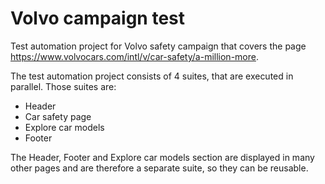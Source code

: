 # Volvo campaign test
Test automation project for Volvo safety campaign that covers the page https://www.volvocars.com/intl/v/car-safety/a-million-more.

The test automation project consists of 4 suites, that are executed in parallel. Those suites are:
- Header 
- Car safety page
- Explore car models 
- Footer

The Header, Footer and Explore car models section are displayed in many other pages and are therefore a separate suite, so they can be reusable.

